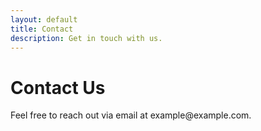 ```yaml
---
layout: default
title: Contact
description: Get in touch with us.
---
```


<h1>Contact Us</h1>
<p>Feel free to reach out via email at example@example.com.</p>
